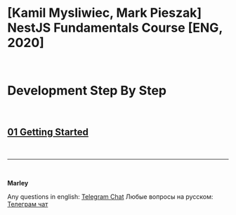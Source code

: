 # [Kamil Mysliwiec, Mark Pieszak] NestJS Fundamentals Course [ENG, 2020]

<br/>

# Development Step By Step

<br/>

## [01 Getting Started](./01-Getting-Started.md)

<br/>

---

<br/>

**Marley**

Any questions in english: <a href="https://jsdev.org/chat/">Telegram Chat</a>
Любые вопросы на русском: <a href="https://jsdev.ru/chat/">Телеграм чат</a>

```

```
